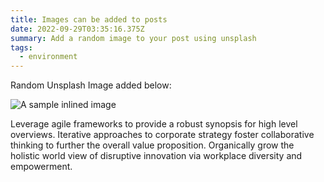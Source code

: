 ```yaml
---
title: Images can be added to posts
date: 2022-09-29T03:35:16.375Z
summary: Add a random image to your post using unsplash
tags:
  - environment
---
```

Random Unsplash Image added below:

![A sample inlined image](https://source.unsplash.com/random/600x400)

Leverage agile frameworks to provide a robust synopsis for high level overviews. Iterative approaches to corporate strategy foster collaborative thinking to further the overall value proposition. Organically grow the holistic world view of disruptive innovation via workplace diversity and empowerment.
